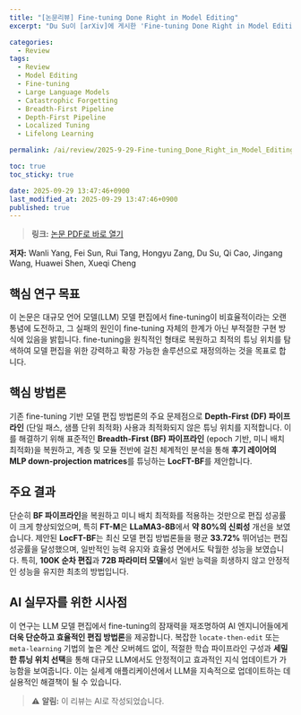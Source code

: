 ```yaml
---
title: "[논문리뷰] Fine-tuning Done Right in Model Editing"
excerpt: "Du Su이 [arXiv]에 게시한 'Fine-tuning Done Right in Model Editing' 논문에 대한 자세한 리뷰입니다."

categories:
  - Review
tags:
  - Review
  - Model Editing
  - Fine-tuning
  - Large Language Models
  - Catastrophic Forgetting
  - Breadth-First Pipeline
  - Depth-First Pipeline
  - Localized Tuning
  - Lifelong Learning

permalink: /ai/review/2025-9-29-Fine-tuning_Done_Right_in_Model_Editing/

toc: true
toc_sticky: true

date: 2025-09-29 13:47:46+0900
last_modified_at: 2025-09-29 13:47:46+0900
published: true
---
```

> **링크:** [논문 PDF로 바로 열기](https://arxiv.org/abs/2509.22072)

**저자:** Wanli Yang, Fei Sun, Rui Tang, Hongyu Zang, Du Su, Qi Cao, Jingang Wang, Huawei Shen, Xueqi Cheng



## 핵심 연구 목표
이 논문은 대규모 언어 모델(LLM) 모델 편집에서 fine-tuning이 비효율적이라는 오랜 통념에 도전하고, 그 실패의 원인이 fine-tuning 자체의 한계가 아닌 부적절한 구현 방식에 있음을 밝힙니다. fine-tuning을 원칙적인 형태로 복원하고 최적의 튜닝 위치를 탐색하여 모델 편집을 위한 강력하고 확장 가능한 솔루션으로 재정의하는 것을 목표로 합니다.

## 핵심 방법론
기존 fine-tuning 기반 모델 편집 방법론의 주요 문제점으로 **Depth-First (DF) 파이프라인** (단일 패스, 샘플 단위 최적화) 사용과 최적화되지 않은 튜닝 위치를 지적합니다. 이를 해결하기 위해 표준적인 **Breadth-First (BF) 파이프라인** (epoch 기반, 미니 배치 최적화)을 복원하고, 계층 및 모듈 전반에 걸친 체계적인 분석을 통해 **후기 레이어의 MLP down-projection matrices**를 튜닝하는 **LocFT-BF**를 제안합니다.

## 주요 결과
단순히 **BF 파이프라인**을 복원하고 미니 배치 최적화를 적용하는 것만으로 편집 성공률이 크게 향상되었으며, 특히 **FT-M**은 **LLaMA3-8B**에서 **약 80%의 신뢰성** 개선을 보였습니다. 제안된 **LocFT-BF**는 최신 모델 편집 방법론들을 평균 **33.72%** 뛰어넘는 편집 성공률을 달성했으며, 일반적인 능력 유지와 효율성 면에서도 탁월한 성능을 보였습니다. 특히, **100K 순차 편집**과 **72B 파라미터 모델**에서 일반 능력을 희생하지 않고 안정적인 성능을 유지한 최초의 방법입니다.

## AI 실무자를 위한 시사점
이 연구는 LLM 모델 편집에서 fine-tuning의 잠재력을 재조명하여 AI 엔지니어들에게 **더욱 단순하고 효율적인 편집 방법론**을 제공합니다. 복잡한 `locate-then-edit` 또는 `meta-learning` 기법의 높은 계산 오버헤드 없이, 적절한 학습 파이프라인 구성과 **세밀한 튜닝 위치 선택**을 통해 대규모 LLM에서도 안정적이고 효과적인 지식 업데이트가 가능함을 보여줍니다. 이는 실세계 애플리케이션에서 LLM을 지속적으로 업데이트하는 데 실용적인 해결책이 될 수 있습니다.

> ⚠️ **알림:** 이 리뷰는 AI로 작성되었습니다.